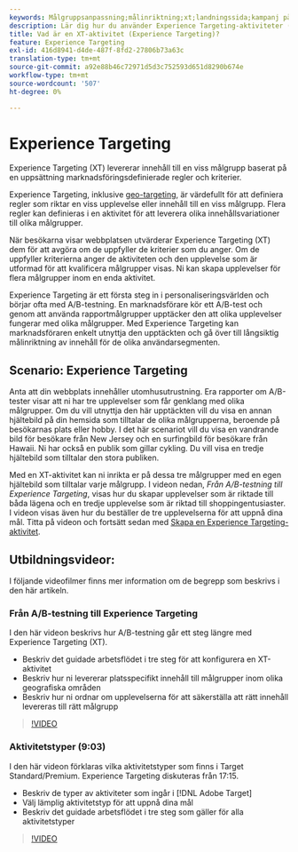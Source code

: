 ```yaml
---
keywords: Målgruppsanpassning;målinriktning;xt;landningssida;kampanj på landningssidan
description: Lär dig hur du använder Experience Targeting-aktiviteter (XT) i Adobe [!DNL Target] för att leverera innehåll till en viss målgrupp baserat på en uppsättning marknadsföringsdefinierade regler och kriterier.
title: Vad är en XT-aktivitet (Experience Targeting)?
feature: Experience Targeting
exl-id: 416d8941-d4de-487f-8fd2-27806b73a63c
translation-type: tm+mt
source-git-commit: a92e88b46c72971d5d3c752593d651d8290b674e
workflow-type: tm+mt
source-wordcount: '507'
ht-degree: 0%

---
```


# Experience Targeting

Experience Targeting (XT) levererar innehåll till en viss målgrupp baserat på en uppsättning marknadsföringsdefinierade regler och kriterier.

Experience Targeting, inklusive [geo-targeting](/help/c-target/c-audiences/c-target-rules/geo.md), är värdefullt för att definiera regler som riktar en viss upplevelse eller innehåll till en viss målgrupp. Flera regler kan definieras i en aktivitet för att leverera olika innehållsvariationer till olika målgrupper.

När besökarna visar webbplatsen utvärderar Experience Targeting (XT) dem för att avgöra om de uppfyller de kriterier som du anger. Om de uppfyller kriterierna anger de aktiviteten och den upplevelse som är utformad för att kvalificera målgrupper visas. Ni kan skapa upplevelser för flera målgrupper inom en enda aktivitet.

Experience Targeting är ett första steg in i personaliseringsvärlden och börjar ofta med A/B-testning. En marknadsförare kör ett A/B-test och genom att använda rapportmålgrupper upptäcker den att olika upplevelser fungerar med olika målgrupper. Med Experience Targeting kan marknadsföraren enkelt utnyttja den upptäckten och gå över till långsiktig målinriktning av innehåll för de olika användarsegmenten.

## Scenario: Experience Targeting

Anta att din webbplats innehåller utomhusutrustning. Era rapporter om A/B-tester visar att ni har tre upplevelser som får genklang med olika målgrupper. Om du vill utnyttja den här upptäckten vill du visa en annan hjältebild på din hemsida som tilltalar de olika målgrupperna, beroende på besökarnas plats eller hobby. I det här scenariot vill du visa en vandrande bild för besökare från New Jersey och en surfingbild för besökare från Hawaii. Ni har också en publik som gillar cykling. Du vill visa en tredje hjältebild som tilltalar den stora publiken.

Med en XT-aktivitet kan ni inrikta er på dessa tre målgrupper med en egen hjältebild som tilltalar varje målgrupp. I videon nedan, *Från A/B-testning till Experience Targeting*, visas hur du skapar upplevelser som är riktade till båda lägena och en tredje upplevelse som är riktad till shoppingentusiaster. I videon visas även hur du beställer de tre upplevelserna för att uppnå dina mål. Titta på videon och fortsätt sedan med [Skapa en Experience Targeting-aktivitet](/help/c-activities/t-experience-target/t-xt-create/xt-create.md).

## Utbildningsvideor:

I följande videofilmer finns mer information om de begrepp som beskrivs i den här artikeln.

### Från A/B-testning till Experience Targeting

I den här videon beskrivs hur A/B-testning går ett steg längre med Experience Targeting (XT).

* Beskriv det guidade arbetsflödet i tre steg för att konfigurera en XT-aktivitet
* Beskriv hur ni levererar platsspecifikt innehåll till målgrupper inom olika geografiska områden
* Beskriv hur ni ordnar om upplevelserna för att säkerställa att rätt innehåll levereras till rätt målgrupp

>[!VIDEO](https://video.tv.adobe.com/v/22418/)

### Aktivitetstyper (9:03)

I den här videon förklaras vilka aktivitetstyper som finns i Target Standard/Premium. Experience Targeting diskuteras från 17:15.

* Beskriv de typer av aktiviteter som ingår i [!DNL Adobe Target]
* Välj lämplig aktivitetstyp för att uppnå dina mål
* Beskriv det guidade arbetsflödet i tre steg som gäller för alla aktivitetstyper

>[!VIDEO](https://video.tv.adobe.com/v/17386)
